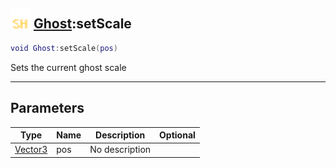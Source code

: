 ## <img src="../../.gitbook/assets/shared.png" width="32" height="32" /> [Ghost](../ghost/README.md):setScale

```lua
void Ghost:setScale(pos)
```

Sets the current ghost scale

-----------------
## Parameters

| Type   | Name | Description | Optional |
| ------ | ---- | ----------- | -------: |
| [Vector3](../vector3/README.md) | pos | No description |  |

